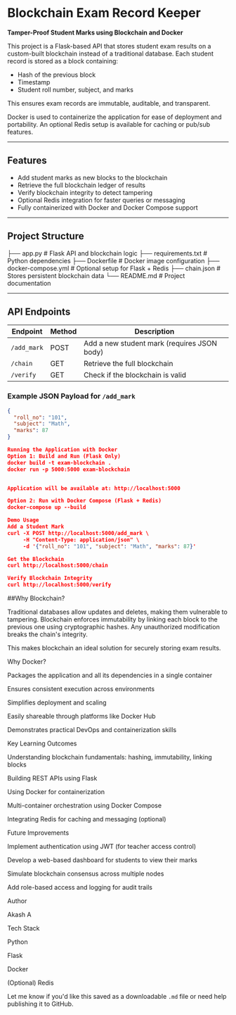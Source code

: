 # Blockchain Exam Record Keeper

**Tamper-Proof Student Marks using Blockchain and Docker**

This project is a Flask-based API that stores student exam results on a custom-built blockchain instead of a traditional database. Each student record is stored as a block containing:

- Hash of the previous block  
- Timestamp  
- Student roll number, subject, and marks  

This ensures exam records are immutable, auditable, and transparent.

Docker is used to containerize the application for ease of deployment and portability. An optional Redis setup is available for caching or pub/sub features.

---

## Features

- Add student marks as new blocks to the blockchain
- Retrieve the full blockchain ledger of results
- Verify blockchain integrity to detect tampering
- Optional Redis integration for faster queries or messaging
- Fully containerized with Docker and Docker Compose support

---

## Project Structure

├── app.py # Flask API and blockchain logic
├── requirements.txt # Python dependencies
├── Dockerfile # Docker image configuration
├── docker-compose.yml # Optional setup for Flask + Redis
├── chain.json # Stores persistent blockchain data
└── README.md # Project documentation

---

## API Endpoints

| Endpoint     | Method | Description                                |
|--------------|--------|--------------------------------------------|
| `/add_mark`  | POST   | Add a new student mark (requires JSON body)|
| `/chain`     | GET    | Retrieve the full blockchain               |
| `/verify`    | GET    | Check if the blockchain is valid           |

### Example JSON Payload for `/add_mark`

```json
{
  "roll_no": "101",
  "subject": "Math",
  "marks": 87
}

Running the Application with Docker
Option 1: Build and Run (Flask Only)
docker build -t exam-blockchain .
docker run -p 5000:5000 exam-blockchain


Application will be available at: http://localhost:5000

Option 2: Run with Docker Compose (Flask + Redis)
docker-compose up --build

Demo Usage
Add a Student Mark
curl -X POST http://localhost:5000/add_mark \
     -H "Content-Type: application/json" \
     -d '{"roll_no": "101", "subject": "Math", "marks": 87}'

Get the Blockchain
curl http://localhost:5000/chain

Verify Blockchain Integrity
curl http://localhost:5000/verify
```

##Why Blockchain?

Traditional databases allow updates and deletes, making them vulnerable to tampering.
Blockchain enforces immutability by linking each block to the previous one using cryptographic hashes.
Any unauthorized modification breaks the chain's integrity.

This makes blockchain an ideal solution for securely storing exam results.

Why Docker?

Packages the application and all its dependencies in a single container

Ensures consistent execution across environments

Simplifies deployment and scaling

Easily shareable through platforms like Docker Hub

Demonstrates practical DevOps and containerization skills

Key Learning Outcomes

Understanding blockchain fundamentals: hashing, immutability, linking blocks

Building REST APIs using Flask

Using Docker for containerization

Multi-container orchestration using Docker Compose

Integrating Redis for caching and messaging (optional)

Future Improvements

Implement authentication using JWT (for teacher access control)

Develop a web-based dashboard for students to view their marks

Simulate blockchain consensus across multiple nodes

Add role-based access and logging for audit trails

Author

Akash A

Tech Stack

Python

Flask

Docker

(Optional) Redis


Let me know if you'd like this saved as a downloadable `.md` file or need help publishing it to GitHub.
